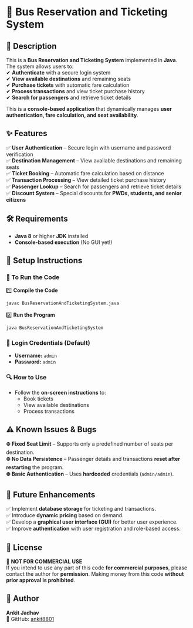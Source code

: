 # 🚌 **Bus Reservation and Ticketing System**  

## 📌 **Description**  
This is a **Bus Reservation and Ticketing System** implemented in **Java**.  
The system allows users to:  
✔ **Authenticate** with a secure login system  
✔ **View available destinations** and remaining seats  
✔ **Purchase tickets** with automatic fare calculation  
✔ **Process transactions** and view ticket purchase history  
✔ **Search for passengers** and retrieve ticket details  

This is a **console-based application** that dynamically manages **user authentication, fare calculation, and seat availability**.  

## ✨ **Features**  
✅ **User Authentication** – Secure login with username and password verification  
✅ **Destination Management** – View available destinations and remaining seats  
✅ **Ticket Booking** – Automatic fare calculation based on distance  
✅ **Transaction Processing** – View detailed ticket purchase history  
✅ **Passenger Lookup** – Search for passengers and retrieve ticket details  
✅ **Discount System** – Special discounts for **PWDs, students, and senior citizens**  

## 🛠 **Requirements**  
- **Java 8** or higher **JDK** installed  
- **Console-based execution** (No GUI yet!)  

## 🚀 **Setup Instructions**  

### 🔹 **To Run the Code**  
1️⃣ **Compile the Code**  
   ```sh
   javac BusReservationAndTicketingSystem.java
   ```  
2️⃣ **Run the Program**  
   ```sh
   java BusReservationAndTicketingSystem
   ```  

### 🎯 **Login Credentials (Default)**  
- **Username:** `admin`  
- **Password:** `admin`  

### 🔍 **How to Use**  
- Follow the **on-screen instructions** to:  
  - Book tickets  
  - View available destinations  
  - Process transactions  

## ⚠ **Known Issues & Bugs**  
⛔ **Fixed Seat Limit** – Supports only a predefined number of seats per destination.  
⛔ **No Data Persistence** – Passenger details and transactions **reset after restarting** the program.  
⛔ **Basic Authentication** – Uses **hardcoded** credentials (`admin/admin`).  

## 🔮 **Future Enhancements**  
✅ Implement **database storage** for ticketing and transactions.  
✅ Introduce **dynamic pricing** based on demand.  
✅ Develop a **graphical user interface (GUI)** for better user experience.  
✅ Improve **authentication** with user registration and role-based access.  

## 📜 **License**  
🔴 **NOT FOR COMMERCIAL USE**  
If you intend to use any part of this code **for commercial purposes**, please contact the author for **permission**. Making money from this code **without prior approval is prohibited**.  

## 👤 **Author**  
**Ankit Jadhav**  
🔗 GitHub: [ankit8801](https://github.com/ankit8801) 